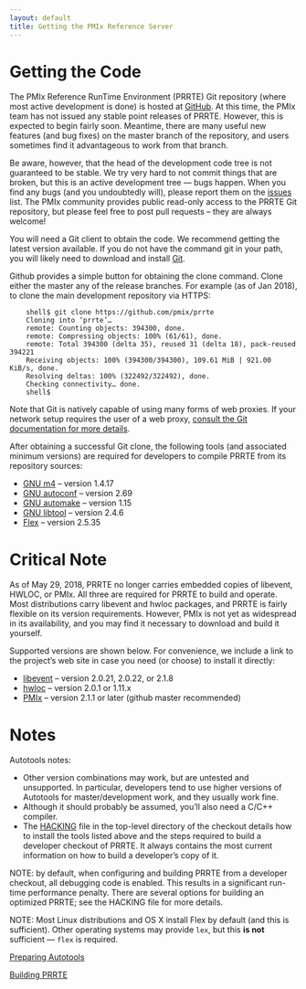 ```yaml
---
layout: default
title: Getting the PMIx Reference Server
---
```


Getting the Code
================

The PMIx Reference RunTime Environment (PRRTE) Git repository (where most
active development is done) is hosted at
[GitHub](https://github.com/pmix/prrte). At this time, the PMIx team has not
issued any stable point releases of PRRTE. However, this is expected to begin
fairly soon. Meantime, there are many useful new features (and bug fixes) on
the master branch of the repository, and users sometimes find it advantageous
to work from that branch.

Be aware, however, that the head of the development code tree is not guaranteed
to be stable. We try very hard to not commit things that are broken, but this
is an active development tree — bugs happen. When you find any bugs (and you
undoubtedly will), please report them on the
[issues](https://github.com/pmix/prrte/issues) list. The PMIx community
provides public read-only access to the PRRTE Git repository, but please feel
free to post pull requests – they are always welcome!

You will need a Git client to obtain the code. We recommend getting the latest
version available. If you do not have the command git in your path, you will
likely need to download and install [Git](http://git-scm.org/).

Github provides a simple button for obtaining the clone command. Clone either
the master any of the release branches. For example (as of Jan 2018), to clone
the main development repository via HTTPS:

```
    shell$ git clone https://github.com/pmix/prrte
    Cloning into ‘prrte’…
    remote: Counting objects: 394300, done.
    remote: Compressing objects: 100% (61/61), done.
    remote: Total 394300 (delta 35), reused 31 (delta 18), pack-reused 394221
    Receiving objects: 100% (394300/394300), 109.61 MiB | 921.00 KiB/s, done.
    Resolving deltas: 100% (322492/322492), done.
    Checking connectivity… done.
    shell$
```

Note that Git is natively capable of using many forms of web proxies. If your
network setup requires the user of a web proxy, [consult the Git documentation
for more details](http://git-scm.com/).

After obtaining a successful Git clone, the following tools (and associated
minimum versions) are required for developers to compile PRRTE from its
repository sources:

 - [GNU m4](ftp://ftp.gnu.org/gnu/m4) – version 1.4.17
 - [GNU autoconf](ftp://ftp.gnu.org/gnu/autoconf) – version 2.69
 - [GNU automake](ftp://ftp.gnu.org/gnu/automake) – version 1.15
 - [GNU libtool](ftp://ftp.gnu.org/gnu/libtool) – version 2.4.6
 - [Flex](ftp://ftp.gnu.org/non-gnu/flex) – version 2.5.35



Critical Note
=============

As of May 29, 2018, PRRTE no longer carries embedded copies of libevent, HWLOC,
or PMIx. All three are required for PRRTE to build and operate. Most
distributions carry libevent and hwloc packages, and PRRTE is fairly flexible
on its version requirements. However, PMIx is not yet as widespread in its
availability, and you may find it necessary to download and build it yourself.

Supported versions are shown below. For convenience, we include a link to the project’s web site in case you need (or choose) to install it directly:

 - [libevent](https://libevent.org) – version 2.0.21, 2.0.22, or 2.1.8
 - [hwloc](https://www.open-mpi.org/projects/hwloc/) – version 2.0.1 or 1.11.x
 - [PMIx](https://github.com/pmix/pmix/) – version 2.1.1 or later (github
   master recommended)

Notes
=====

Autotools notes:

 - Other version combinations may work, but are untested and unsupported. In
   particular, developers tend to use higher versions of Autotools for
   master/development work, and they usually work fine.
 - Although it should probably be assumed, you’ll also need a C/C++ compiler.
 - The [HACKING](https://github.com/pmix/prrte/blob/master/HACKING) file in the
   top-level directory of the checkout details how to install the tools listed
   above and the steps required to build a developer checkout of PRRTE. It
   always contains the most current information on how to build a developer’s
   copy of it.

NOTE: by default, when configuring and building PRRTE from a developer
checkout, all debugging code is enabled. This results in a significant run-time
performance penalty. There are several options for building an optimized PRRTE;
see the HACKING file for more details.

NOTE: Most Linux distributions and OS X install Flex by default (and this is
sufficient). Other operating systems may provide `lex`, but this **is not**
sufficient — `flex` is required.

[Preparing Autotools](/code/building-autotools)

[Building PRRTE](/code/building-the-pmix-reference-server)

